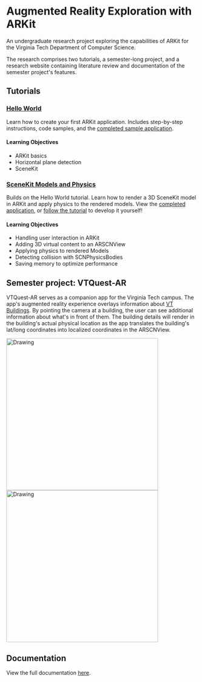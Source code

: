 # Augmented Reality Exploration with ARKit

An undergraduate research project exploring the capabilities of ARKit for the Virginia Tech Department of Computer Science.

The research comprises two tutorials, a semester-long project, and a research website containing literature review and documentation of the semester project's features.

## Tutorials
### [Hello World](http://patrickgatewood.com/arkit-research/tutorials/arkit-hello-world/tutorial.html)
Learn how to create your first ARKit application. Includes step-by-step instructions, code samples, and the [completed sample application](./apps/Hello-World-AR).

#### Learning Objectives
* ARKit basics
* Horizontal plane detection
* SceneKit

### [SceneKit Models and Physics](http://patrickgatewood.com/arkit-research/tutorials/models-and-physics/tutorial.html)
Builds on the Hello World tutorial. Learn how to render a 3D SceneKit model in ARKit and apply physics to the rendered models. View the [completed application](./apps/Models-and-Physics-AR), or [follow the tutorial](http://patrickgatewood.com/arkit-research/tutorials/models-and-physics/tutorial.html) to develop it yourself!

#### Learning Objectives
* Handling user interaction in ARKit
* Adding 3D virtual content to an ARSCNView
* Applying physics to rendered Models
* Detecting collision with SCNPhysicsBodies
* Saving memory to optimize performance

## Semester project: VTQuest-AR
VTQuest-AR serves as a companion app for the Virginia Tech campus. The app's  augmented reality experience overlays information about [VT Buildings](https://vt.edu/about/buildings.html). By pointing the camera at a building, the user can see additional information about what's in front of them. The building details will render in the building's actual physical location as the app translates the building's lat/long coordinates into localized coordinates in the ARSCNView.

<img src="http://patrickgatewood.com/arkit-research/images/ar-map.jpeg" alt="Drawing" style="width: 400px;"/>
<img src="http://patrickgatewood.com/arkit-research/images/vt-ar-tour.gif" alt="Drawing" style="width: 400px;"/>

## Documentation
View the full documentation [here](http://patrickgatewood.com/arkit-research/research-intro.html).

